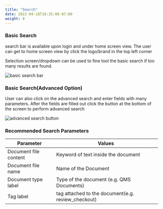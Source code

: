 ```yaml
---
title: "Search"
date: 2022-04-18T16:35:08-07:00
weight: 0
---
```

### Basic Search 


search bar is available upon login and under home screen view. The user can get to home screen view by click the logo/brand in the top left corner

Selection screen/dropdown can be used to fine tool the basic search if too many results are found.

![basic search bar](/images/temp_assets/search.PNG)


### Basic Search(Advanced Option)
User can also click on the advanced search and enter fields with many parameters.
After the fields are filled out click the button at the bottom of the screen to perform advanced search

![advanced search button](/images/temp_assets/advanced_search.PNG)

### Recommended Search Parameters

Parameter| Values 
---|---
Document file content| Keyword of text inside the document| file content| Keyword of text inside the document
Document file name | Name of the Document
Document type label | Type of the document (e.g. QMS Documents)
Tag label | tag attached to the document(e.g. review_checkout)





